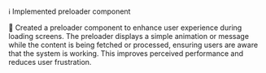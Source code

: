 ℹ️ Implemented preloader component

🔧 Created a preloader component to enhance user experience during loading screens. The preloader displays a simple animation or message while the content is being fetched or processed, ensuring users are aware that the system is working. This improves perceived performance and reduces user frustration.

